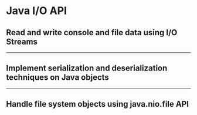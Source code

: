 # Java I/O API
## Read and write console and file data using I/O Streams

---

## Implement serialization and deserialization techniques on Java objects

---

## Handle file system objects using java.nio.file API
